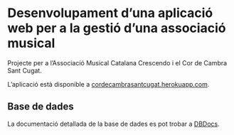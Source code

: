 # Desenvolupament d’una aplicació web per a la gestió d’una associació musical

Projecte per a l’Associació Musical Catalana Crescendo i el Cor de Cambra Sant Cugat.

L’aplicació està disponible a [cordecambrasantcugat.herokuapp.com](https://cordecambrasantcugat.herokuapp.com).

## Base de dades

La documentació detallada de la base de dades es pot trobar a [DBDocs](https://dbdocs.io/albertms10/AMCC).
